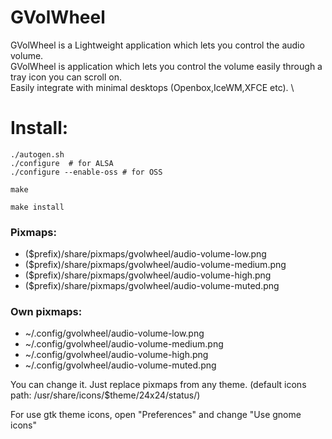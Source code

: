 # GVolWheel
GVolWheel is a Lightweight application which lets you control the audio volume. \
GVolWheel is application which lets you control the volume easily through a tray icon you can scroll on. \
Easily integrate with minimal desktops (Openbox,IceWM,XFCE etc). \

# Install:
```
./autogen.sh
./configure  # for ALSA
./configure --enable-oss # for OSS

make

make install
```


### Pixmaps:
- ($prefix)/share/pixmaps/gvolwheel/audio-volume-low.png
- ($prefix)/share/pixmaps/gvolwheel/audio-volume-medium.png
- ($prefix)/share/pixmaps/gvolwheel/audio-volume-high.png
- ($prefix)/share/pixmaps/gvolwheel/audio-volume-muted.png

### Own pixmaps:
- ~/.config/gvolwheel/audio-volume-low.png
- ~/.config/gvolwheel/audio-volume-medium.png
- ~/.config/gvolwheel/audio-volume-high.png
- ~/.config/gvolwheel/audio-volume-muted.png


You can change it. Just replace pixmaps from any theme. (default icons path: /usr/share/icons/$theme/24x24/status/)

For use gtk theme icons, open "Preferences" and change "Use gnome icons"

